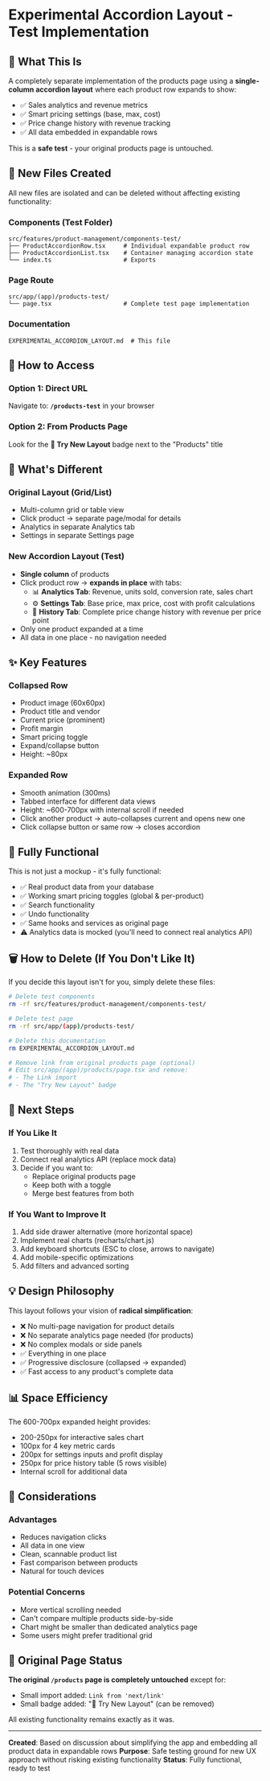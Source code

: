 # Experimental Accordion Layout - Test Implementation

## 🧪 What This Is

A completely separate implementation of the products page using a **single-column accordion layout** where each product row expands to show:
- ✅ Sales analytics and revenue metrics
- ✅ Smart pricing settings (base, max, cost)
- ✅ Price change history with revenue tracking
- ✅ All data embedded in expandable rows

This is a **safe test** - your original products page is untouched.

## 📂 New Files Created

All new files are isolated and can be deleted without affecting existing functionality:

### Components (Test Folder)
```
src/features/product-management/components-test/
├── ProductAccordionRow.tsx     # Individual expandable product row
├── ProductAccordionList.tsx    # Container managing accordion state
└── index.ts                    # Exports
```

### Page Route
```
src/app/(app)/products-test/
└── page.tsx                    # Complete test page implementation
```

### Documentation
```
EXPERIMENTAL_ACCORDION_LAYOUT.md  # This file
```

## 🚀 How to Access

### Option 1: Direct URL
Navigate to: **`/products-test`** in your browser

### Option 2: From Products Page
Look for the **🧪 Try New Layout** badge next to the "Products" title

## 🎨 What's Different

### Original Layout (Grid/List)
- Multi-column grid or table view
- Click product → separate page/modal for details
- Analytics in separate Analytics tab
- Settings in separate Settings page

### New Accordion Layout (Test)
- **Single column** of products
- Click product row → **expands in place** with tabs:
  - 📊 **Analytics Tab**: Revenue, units sold, conversion rate, sales chart
  - ⚙️ **Settings Tab**: Base price, max price, cost with profit calculations
  - 📜 **History Tab**: Complete price change history with revenue per price point
- Only one product expanded at a time
- All data in one place - no navigation needed

## ✨ Key Features

### Collapsed Row
- Product image (60x60px)
- Product title and vendor
- Current price (prominent)
- Profit margin
- Smart pricing toggle
- Expand/collapse button
- Height: ~80px

### Expanded Row
- Smooth animation (300ms)
- Tabbed interface for different data views
- Height: ~600-700px with internal scroll if needed
- Click another product → auto-collapses current and opens new one
- Click collapse button or same row → closes accordion

## 🔄 Fully Functional

This is not just a mockup - it's fully functional:
- ✅ Real product data from your database
- ✅ Working smart pricing toggles (global & per-product)
- ✅ Search functionality
- ✅ Undo functionality
- ✅ Same hooks and services as original page
- ⚠️ Analytics data is mocked (you'll need to connect real analytics API)

## 🗑️ How to Delete (If You Don't Like It)

If you decide this layout isn't for you, simply delete these files:

```bash
# Delete test components
rm -rf src/features/product-management/components-test/

# Delete test page
rm -rf src/app/(app)/products-test/

# Delete this documentation
rm EXPERIMENTAL_ACCORDION_LAYOUT.md

# Remove link from original products page (optional)
# Edit src/app/(app)/products/page.tsx and remove:
# - The Link import
# - The "Try New Layout" badge
```

## 🎯 Next Steps

### If You Like It
1. Test thoroughly with real data
2. Connect real analytics API (replace mock data)
3. Decide if you want to:
   - Replace original products page
   - Keep both with a toggle
   - Merge best features from both

### If You Want to Improve It
1. Add side drawer alternative (more horizontal space)
2. Implement real charts (recharts/chart.js)
3. Add keyboard shortcuts (ESC to close, arrows to navigate)
4. Add mobile-specific optimizations
5. Add filters and advanced sorting

## 💡 Design Philosophy

This layout follows your vision of **radical simplification**:
- ❌ No multi-page navigation for product details
- ❌ No separate analytics page needed (for products)
- ❌ No complex modals or side panels
- ✅ Everything in one place
- ✅ Progressive disclosure (collapsed → expanded)
- ✅ Fast access to any product's complete data

## 📊 Space Efficiency

The 600-700px expanded height provides:
- 200-250px for interactive sales chart
- 100px for 4 key metric cards
- 200px for settings inputs and profit display
- 250px for price history table (5 rows visible)
- Internal scroll for additional data

## 🤔 Considerations

### Advantages
- Reduces navigation clicks
- All data in one view
- Clean, scannable product list
- Fast comparison between products
- Natural for touch devices

### Potential Concerns
- More vertical scrolling needed
- Can't compare multiple products side-by-side
- Chart might be smaller than dedicated analytics page
- Some users might prefer traditional grid

## 🔗 Original Page Status

**The original `/products` page is completely untouched** except for:
- Small import added: `Link from 'next/link'`
- Small badge added: "🧪 Try New Layout" (can be removed)

All existing functionality remains exactly as it was.

---

**Created**: Based on discussion about simplifying the app and embedding all product data in expandable rows
**Purpose**: Safe testing ground for new UX approach without risking existing functionality
**Status**: Fully functional, ready to test

